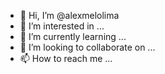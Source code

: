 - 👋 Hi, I’m @alexmelolima
- 👀 I’m interested in ...
- 🌱 I’m currently learning ...
- 💞️ I’m looking to collaborate on ...
- 📫 How to reach me ...

<!---
alexmelolima/alexmelolima is a ✨ special ✨ repository because its `README.md` (this file) appears on your GitHub profile.
You can click the Preview link to take a look at your changes.
--->
